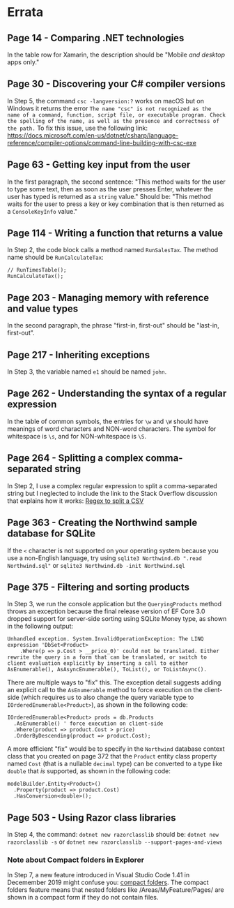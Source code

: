 # Errata
## Page 14 - Comparing .NET technologies
In the table row for Xamarin, the description should be "Mobile _and desktop_ apps only."
## Page 30 - Discovering your C# compiler versions
In Step 5, the command `csc -langversion:?` works on macOS but on Windows it returns the error `The name "csc" is not recognized as the name of a command, function, script file, or executable program. Check the spelling of the name, as well as the presence and correctness of the path.` To fix this issue, use the following link: https://docs.microsoft.com/en-us/dotnet/csharp/language-reference/compiler-options/command-line-building-with-csc-exe
## Page 63 - Getting key input from the user
In the first paragraph, the second sentence:
"This method waits for the user to type some text, then as soon as the user presses Enter, whatever the user has typed is returned as a `string` value."
Should be:
"This method waits for the user to press a key or key combination that is then returned as a `ConsoleKeyInfo` value."
## Page 114 - Writing a function that returns a value
In Step 2, the code block calls a method named `RunSalesTax`. The method name should be `RunCalculateTax`:
```
// RunTimesTable();
RunCalculateTax();
```
## Page 203 - Managing memory with reference and value types
In the second paragraph, the phrase "first-in, first-out" should be "last-in, first-out".
## Page 217 - Inheriting exceptions
In Step 3, the variable named `e1` should be named `john`.
## Page 262 - Understanding the syntax of a regular expression
In the table of common symbols, the entries for `\w` and `\W` should have meanings of word characters and NON-word characters. The symbol for whitespace is `\s`, and for NON-whitespace is `\S`.
## Page 264 - Splitting a complex comma-separated string
In Step 2, I use a complex regular expression to split a comma-separated string but I neglected to include the link to the Stack Overflow discussion that explains how it works: [Regex to split a CSV](https://stackoverflow.com/questions/18144431/regex-to-split-a-csv)
## Page 363 - Creating the Northwind sample database for SQLite
If the `<` character is not supported on your operating system because you use a non-English language, try using `sqlite3 Northwind.db ".read Northwind.sql"` or `sqlite3 Northwind.db -init Northwind.sql`
## Page 375 - Filtering and sorting products
In Step 3, we run the console application but the `QueryingProducts` method throws an exception because the final release version of EF Core 3.0 dropped support for server-side sorting using SQLite Money type, as shown in the following output: 
```
Unhandled exception. System.InvalidOperationException: The LINQ expression 'DbSet<Product>
    .Where(p => p.Cost > __price_0)' could not be translated. Either rewrite the query in a form that can be translated, or switch to client evaluation explicitly by inserting a call to either AsEnumerable(), AsAsyncEnumerable(), ToList(), or ToListAsync().
```
There are multiple ways to "fix" this. The exception detail suggests adding an explicit call to the `AsEnumerable` method to force execution on the client-side (which requires us to also change the query variable type to `IOrderedEnumerable<Product>`), as shown in the following code:
```
IOrderedEnumerable<Product> prods = db.Products
  .AsEnumerable() ' force execution on client-side
  .Where(product => product.Cost > price)
  .OrderByDescending(product => product.Cost);
```
A more efficient "fix" would be to specify in the `Northwind` database context class that you created on page 372 that the `Product` entity class property named `Cost` (that is a nullable `decimal` type) can be converted to a type like `double` that *is* supported, as shown in the following code:
```
modelBuilder.Entity<Product>()
  .Property(product => product.Cost)
  .HasConversion<double>();
```
## Page 503 - Using Razor class libraries
In Step 4, the command: `dotnet new razorclasslib` should be: `dotnet new razorclasslib -s` or `dotnet new razorclasslib --support-pages-and-views`
### Note about Compact folders in Explorer
In Step 7, a new feature introduced in Visual Studio Code 1.41 in Decemember 2019 might confuse you: [compact folders](https://github.com/microsoft/vscode-docs/blob/vnext/release-notes/v1_41.md#compact-folders-in-explorer). The compact folders feature means that nested folders like /Areas/MyFeature/Pages/ are shown in a compact form if they do not contain files.
